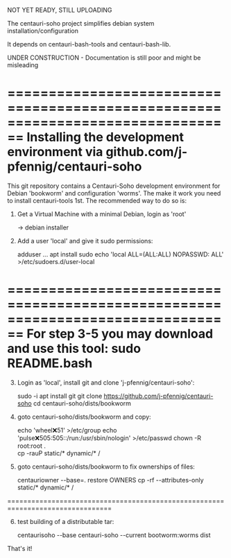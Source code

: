 NOT YET READY, STILL UPLOADING 

The centauri-soho project simplifies debian system installation/configuration

It depends on centauri-bash-tools and centauri-bash-lib.

UNDER CONSTRUCTION - Documentation is still poor and might be misleading

================================================================================
Installing the development environment via github.com/j-pfennig/centauri-soho
================================================================================

This git repository contains a Centauri-Soho development environment for
Debian 'bookworm' and configuration 'worms'. The make it work you need
to install centauri-tools 1st. The recommended way to do so is:

1) Get a Virtual Machine with a minimal Debian, login as 'root'

    -> debian installer

2) Add a user 'local' and give it sudo permissions:

    adduser ...
    apt install sudo
    echo 'local   ALL=(ALL:ALL)   NOPASSWD: ALL' >/etc/sudoers.d/user-local

================================================================================
For step 3-5 you may download and use this tool: sudo README.bash
================================================================================

3) Login as 'local', install git and clone 'j-pfennig/centauri-soho':

    sudo -i
    apt install git
    git clone https://github.com/j-pfennig/centauri-soho
    cd centauri-soho/dists/bookworm

4) goto centauri-soho/dists/bookworm and copy:

    echo 'wheel:x:51' >/etc/group
    echo 'pulse:x:505:505::/run:/usr/sbin/nologin' >/etc/passwd
    chown -R root:root .  
    cp -rauP static/* dynamic/* /

5) goto centauri-soho/dists/bookworm to fix ownerships of files:

    centauriowner --base=. restore OWNERS
    cp -rf --attributes-only static/* dynamic/* /

================================================================================

6) test building of a distributable tar:

    centaurisoho --base centauri-soho --current bootworm:worms dist

That's it!
